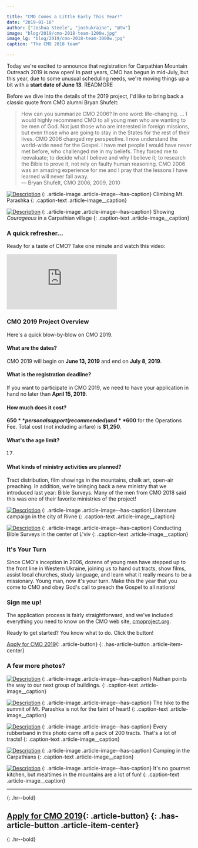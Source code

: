 ```yaml
---

title: "CMO Comes a Little Early This Year!"
date: "2019-01-16"
author: ["Joshua Steele", "joshukraine", "@tw"]
image: "blog/2019/cmo-2018-team-1200w.jpg"
image_lg: "blog/2019/cmo-2018-team-3000w.jpg"
caption: "The CMO 2018 team"

---
```


Today we're excited to announce that registration for Carpathian Mountain Outreach 2019 is now open! In past years, CMO has begun in mid-July, but this year, due to some unusual scheduling needs, we're moving things up a bit with a **start date of June 13**. READMORE

Before we dive into the details of the 2019 project, I'd like to bring back a classic quote from CMO alumni Bryan Shufelt:

> How can you summarize CMO 2006? In one word: life-changing. ... I would highly recommend CMO to all young men who are wanting to be men of God. Not just those who are interested in foreign missions, but even those who are going to stay in the States for the rest of their lives. CMO 2006 changed my perspective. I now understand the world-wide need for the Gospel. I have met people I would have never met before, who challenged me in my beliefs. They forced me to reevaluate; to decide what I believe and why I believe it; to research the Bible to prove it, not rely on faulty human reasoning. CMO 2006 was an amazing experience for me and I pray that the lessons I have learned will never fall away.  
— Bryan Shufelt, CMO 2006, 2009, 2010

[![Description](assets/images/blog/2019/climbing-parashka-700w.jpg)](assets/images/blog/2019/climbing-parashka-3000w.jpg)
{: .article-image .article-image--has-caption}
Climbing Mt. Parashka
{: .caption-text .article-image__caption}

[![Description](assets/images/blog/2019/film-showing-700w.jpg)](assets/images/blog/2019/film-showing-3000w.jpg)
{: .article-image .article-image--has-caption}
Showing *Courageous* in a Carpathian village
{: .caption-text .article-image__caption}

### A quick refresher...

Ready for a taste of CMO? Take one minute and watch this video:

<div class="video-wrapper">
<iframe src="https://player.vimeo.com/video/56083375" frameborder="0" webkitallowfullscreen mozallowfullscreen allowfullscreen></iframe>
</div>

### CMO 2019 Project Overview

Here's a quick blow-by-blow on CMO 2019.

#### What are the dates?

CMO 2019 will begin on **June 13, 2019** and end on **July 8, 2019**.

#### What is the registration deadline?

If you want to participate in CMO 2019, we need to have your application in hand no later than **April 15, 2019**.

#### How much does it cost?

**$650** personal support (recommended) and **$600** for the Operations Fee. Total cost (not including airfare) is **$1,250**.

#### What's the age limit?

17.

#### What kinds of ministry activities are planned?

Tract distribution, film showings in the mountains, chalk art, open-air preaching. In addition, we're bringing back a new ministry that we introduced last year: Bible Surveys. Many of the men from CMO 2018 said this was one of their favorite ministries of the project!

[![Description](assets/images/blog/2019/tracting-rivne-700w.jpg)](assets/images/blog/2019/tracting-rivne-3000w.jpg)
{: .article-image .article-image--has-caption}
Literature campaign in the city of Rivne
{: .caption-text .article-image__caption}

[![Description](assets/images/blog/2019/bible-surveys-700w.jpg)](assets/images/blog/2019/bible-surveys-3000w.jpg)
{: .article-image .article-image--has-caption}
Conducting Bible Surveys in the center of L'viv
{: .caption-text .article-image__caption}

### It's Your Turn

Since CMO's inception in 2006, dozens of young men have stepped up to the front line in Western Ukraine, joining us to hand out tracts, show films, assist local churches, study language, and learn what it really means to be a missionary. Young man, now it's your turn. Make this the year that you come to CMO and obey God's call to preach the Gospel to all nations!

### Sign me up!

The application process is fairly straightforward, and we've included everything you need to know on the CMO web site, [cmoproject.org](http://www.cmoproject.org/).

Ready to get started? You know what to do. Click the button!

[Apply for CMO 2019](http://www.cmoproject.org/apply/){: .article-button}
{: .has-article-button .article-item-center}

### A few more photos?

[![Description](assets/images/blog/2019/nathan-shows-the-way-700w.jpg)](assets/images/blog/2019/nathan-shows-the-way-3000w.jpg)
{: .article-image .article-image--has-caption}
Nathan points the way to our next group of buildings.
{: .caption-text .article-image__caption}

[![Description](assets/images/blog/2019/climbing-parashka-2-700w.jpg)](assets/images/blog/2019/climbing-parashka-2-3000w.jpg)
{: .article-image .article-image--has-caption}
The hike to the summit of Mt. Parashka is not for the faint of heart!
{: .caption-text .article-image__caption}

[![Description](assets/images/blog/2019/hands-and-bands-700w.jpg)](assets/images/blog/2019/hands-and-bands-3000w.jpg)
{: .article-image .article-image--has-caption}
Every rubberband in this photo came off a pack of 200 tracts. That's a lot of tracts!
{: .caption-text .article-image__caption}

[![Description](assets/images/blog/2019/lots-of-tents-700w.jpg)](assets/images/blog/2019/lots-of-tents-3000w.jpg)
{: .article-image .article-image--has-caption}
Camping in the Carpathians
{: .caption-text .article-image__caption}

[![Description](assets/images/blog/2019/meal-in-the-mountains-700w.jpg)](assets/images/blog/2019/meal-in-the-mountains-3000w.jpg)
{: .article-image .article-image--has-caption}
It's no gourmet kitchen, but mealtimes in the mountains are a lot of fun!
{: .caption-text .article-image__caption}

---
{: .hr--bold}

[Apply for CMO 2019](http://www.cmoproject.org/apply/){: .article-button}
{: .has-article-button .article-item-center}
---
{: .hr--bold}

